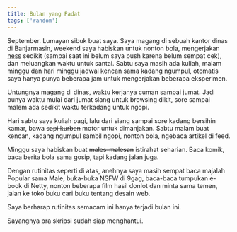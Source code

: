 ```yaml
---
title: Bulan yang Padat
tags: ['random']
---
```


September. Lumayan sibuk buat saya. Saya magang di sebuah kantor dinas di Banjarmasin, weekend saya habiskan untuk nonton bola, mengerjakan [ness](https://github.com/nectktar/ness) sedikit (sampai saat ini belum saya push karena belum sempat cek), dan meluangkan waktu untuk santai. Sabtu saya masih ada kuliah, malam minggu dan hari minggu jadwal kencan sama kadang ngumpul, otomatis saya hanya punya beberapa jam untuk mengerjakan beberapa eksperimen.

Untungnya magang di dinas, waktu kerjanya cuman sampai jumat. Jadi punya waktu mulai dari jumat siang untuk browsing dikit, sore sampai malem ada sedikit waktu terkadang untuk ngopi.

Hari sabtu saya kuliah pagi, lalu dari siang sampai sore kadang bersihin kamar, bawa ~~sapi kurban~~ motor untuk dimanjakan. Sabtu malam buat kencan, kadang ngumpul sambil ngopi, nonton bola, ngebaca artikel di feed.

Minggu saya habiskan buat ~~males-malesan~~ istirahat seharian. Baca komik, baca berita bola sama gosip, tapi kadang jalan juga.

Dengan rutinitas seperti di atas, anehnya saya masih sempat baca majalah Popular sama Male, buka-buka NSFW di 9gag, baca-baca tumpukan e-book di Netty, nonton beberapa film hasil donlot dan minta sama temen, jalan ke toko buku cari buku tentang desain web.

Saya berharap rutinitas semacam ini hanya terjadi bulan ini.

Sayangnya pra skripsi sudah siap menghantui.
